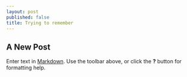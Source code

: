```yaml
---
layout: post
published: false
title: Trying to remember
---
```

## A New Post

Enter text in [Markdown](http://daringfireball.net/projects/markdown/). Use the toolbar above, or click the **?** button for formatting help.

